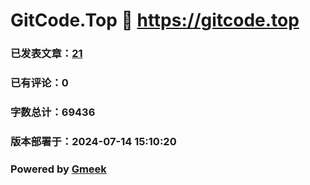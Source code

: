 # GitCode.Top :link: https://gitcode.top 
### 已发表文章：[21](https://gitcode.top/tag.html) 
### 已有评论：0 
### 字数总计：69436 
### 版本部署于：2024-07-14 15:10:20 
### Powered by [Gmeek](https://github.com/Meekdai/Gmeek)
